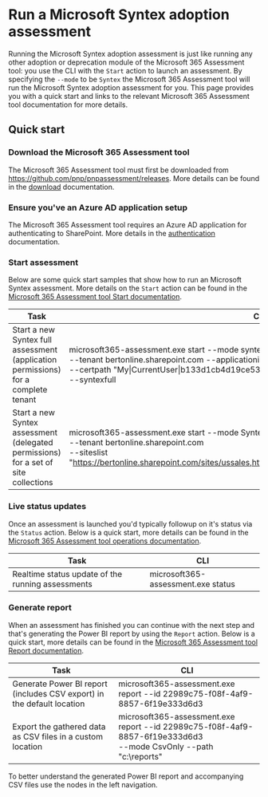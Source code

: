 # Run a Microsoft Syntex adoption assessment

Running the Microsoft Syntex adoption assessment is just like running any other adoption or deprecation module of the Microsoft 365 Assessment tool: you use the CLI with the `Start` action to launch an assessment. By specifying the `--mode` to be `Syntex` the Microsoft 365 Assessment tool will run the Microsoft Syntex adoption assessment for you. This page provides you with a quick start and links to the relevant Microsoft 365 Assessment tool documentation for more details.

## Quick start

### Download the Microsoft 365 Assessment tool

The Microsoft 365 Assessment tool must first be downloaded from https://github.com/pnp/pnpassessment/releases. More details can be found in the [download](../using-the-assessment-tool/download.md) documentation.

### Ensure you've an Azure AD application setup

The Microsoft 365 Assessment tool requires an Azure AD application for authenticating to SharePoint. More details in the [authentication](../using-the-assessment-tool/setupauth.md) documentation.

### Start assessment

Below are some quick start samples that show how to run an Microsoft Syntex assessment. More details on the `Start` action can be found in the [Microsoft 365 Assessment tool Start documentation](../using-the-assessment-tool/assess-start.md).

Task | CLI
-----|------
Start a new Syntex full assessment (application permissions) for a complete tenant | microsoft365-assessment.exe start --mode syntex --authmode application <br> --tenant bertonline.sharepoint.com --applicationid c545f9ce-1c11-440b-812b-0b35217d9e83 <br> --certpath "My&#124;CurrentUser&#124;b133d1cb4d19ce539986c7ac67de005481084c84" <br> --syntexfull
Start a new Syntex assessment (delegated permissions) for a set of site collections | microsoft365-assessment.exe start --mode Syntex --authmode interactive <br> --tenant bertonline.sharepoint.com <br> --siteslist "https://bertonline.sharepoint.com/sites/ussales,https://bertonline.sharepoint.com/sites/europesales"

### Live status updates

Once an assessment is launched you'd typically followup on it's status via the `Status` action. Below is a quick start, more details can be found in the [Microsoft 365 Assessment tool operations documentation](../using-the-assessment-tool/assess-operations.md#getting-a-live-status-overview-of-a-running-assessment).

Task | CLI
-----|------
Realtime status update of the running assessments | microsoft365-assessment.exe status

### Generate report

When an assessment has finished you can continue with the next step and that's generating the Power BI report by using the `Report` action. Below is a quick start, more details can be found in the [Microsoft 365 Assessment tool Report documentation](../using-the-assessment-tool/assess-report.md).

Task | CLI
-----|------
Generate Power BI report (includes CSV export) in the default location | microsoft365-assessment.exe report --id 22989c75-f08f-4af9-8857-6f19e333d6d3
Export the gathered data as CSV files in a custom location | microsoft365-assessment.exe report --id 22989c75-f08f-4af9-8857-6f19e333d6d3 <br> --mode CsvOnly --path "c:\reports"

To better understand the generated Power BI report and accompanying CSV files use the nodes in the left navigation.
